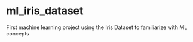 # ml_iris_dataset
First machine learning project using the Iris Dataset to familiarize with ML concepts
